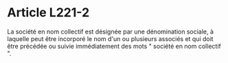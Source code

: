 # Article L221-2

La société en nom collectif est désignée par une dénomination sociale, à laquelle peut être incorporé le nom d'un ou plusieurs associés et qui doit être précédée ou suivie immédiatement des mots " société en nom collectif ".
